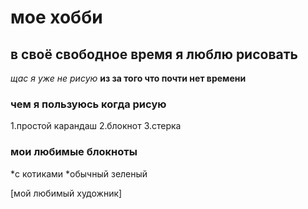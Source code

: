# мое хобби
## в своё свободное время я люблю рисовать
_щас я уже не рисую_
__из за того что почти нет времени__

### чем я пользуюсь когда рисую 
1.простой карандаш 
2.блокнот
3.стерка

### мои любимые блокноты 
*с котиками 
*обычный зеленый 

 [мой любимый художник]

